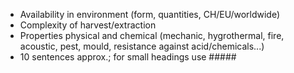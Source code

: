 - Availability in environment (form, quantities, CH/EU/worldwide)
- Complexity of harvest/extraction
- Properties physical and chemical (mechanic, hygrothermal, fire, acoustic, pest, mould, resistance against acid/chemicals...)
- 10 sentences approx.; for small headings use #####
